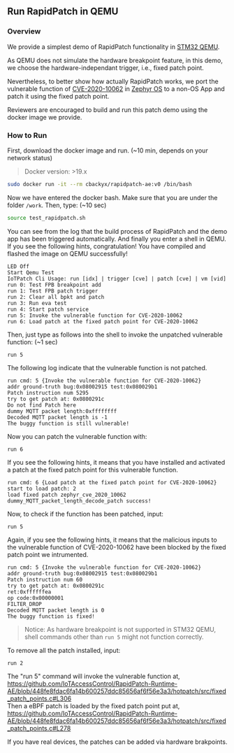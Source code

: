 ## Run RapidPatch in QEMU

### Overview

We provide a simplest demo of RapidPatch functionality in [STM32 QEMU](https://github.com/beckus/qemu_stm32). 

As QEMU does not simulate the hardware breakpoint feature, in this demo, we choose the hardware-independant trigger, i.e., fixed patch point.

Nevertheless, to better show how actually RapidPatch works, we port the vulnerable function of [CVE-2020-10062](https://nvd.nist.gov/vuln/detail/CVE-2020-10062) in [Zephyr OS](https://www.zephyrproject.org/) to a non-OS App and patch it using the fixed patch point.

Reviewers are encouraged to build and run this patch demo using the docker image we provide.

### How to Run

First, download the docker image and run. (~10 min, depends on your network status)

> Docker version: >19.x

```bash
sudo docker run -it --rm cbackyx/rapidpatch-ae:v0 /bin/bash
```

Now we have entered the docker bash. Make sure that you are under the folder `/work`. Then, type: (~10 sec)

```bash
source test_rapidpatch.sh
```

You can see from the log that the build process of RapidPatch and the demo app has been triggered automatically. And finally you enter a shell in QEMU. If you see the following hints, congratulation! You have compiled and flashed the image on QEMU successfully!

```
LED Off
Start Qemu Test
IoTPatch Cli Usage: run [idx] | trigger [cve] | patch [cve] | vm [vid]
run 0: Test FPB breakpoint add
run 1: Test FPB patch trigger
run 2: Clear all bpkt and patch
run 3: Run eva test
run 4: Start patch service
run 5: Invoke the vulnerable function for CVE-2020-10062
run 6: Load patch at the fixed patch point for CVE-2020-10062
```

Then, just type as follows into the shell to invoke the unpatched vulnerable function: (~1 sec)

```
run 5
```

The following log indicate that the vulnerable function is not patched.

```
run cmd: 5 {Invoke the vulnerable function for CVE-2020-10062}
addr ground-truth bug:0x08002915 test:0x080029b1 
Patch instruction num 5295
try to get patch at: 0x0800291c
Do not find Patch here
dummy MQTT packet length:0xffffffff 
Decoded MQTT packet length is -1
The buggy function is still vulnerable!
```

Now you can patch the vulnerable function with:

```
run 6
```

If you see the following hints, it means that you have installed and activated a patch at the fixed patch point for this vulnerable function.

```
run cmd: 6 {Load patch at the fixed patch point for CVE-2020-10062}
start to load patch: 2
load fixed patch zephyr_cve_2020_10062 dummy_MQTT_packet_length_decode_patch success!
```

Now, to check if the function has been patched, input:

```
run 5
```

Again, if you see the following hints, it means that the malicious inputs to the vulnerable function of CVE-2020-10062 have been blocked by the fixed patch point we intrumented.

```
run cmd: 5 {Invoke the vulnerable function for CVE-2020-10062}
addr ground-truth bug:0x08002915 test:0x080029b1 
Patch instruction num 60
try to get patch at: 0x0800291c
ret:0xffffffea
op code:0x00000001 
FILTER_DROP
Decoded MQTT packet length is 0
The buggy function is fixed!
```

> Notice: As hardware breakpoint is not supported in STM32 QEMU, shell commands other than `run 5` might not function correctly.

To remove all the patch installed, input:

```
run 2
```

The "run 5" command will invoke the vulnerable function at,   
https://github.com/IoTAccessControl/RapidPatch-Runtime-AE/blob/448fe8fdac6fa14b600257ddc85656af6f56e3a3/hotpatch/src/fixed_patch_points.c#L306  
Then a eBPF patch is loaded by the fixed patch point put at,   
https://github.com/IoTAccessControl/RapidPatch-Runtime-AE/blob/448fe8fdac6fa14b600257ddc85656af6f56e3a3/hotpatch/src/fixed_patch_points.c#L278  

If you have real devices, the patches can be added via hardware brakpoints. 
